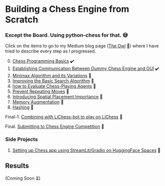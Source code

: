 # Building a Chess Engine from Scratch 
### Except the Board. Using python-chess for that. :sweat_smile:

Click on the items to go to my Medium blog page ([The Owl](https://medium.com/the-owl/) :owl:) where I have tried to describe every step as I progressed.

0. [Chess Programming Basics](https://medium.com/the-owl/chess-part-0-introduction-to-chess-programming-basics-b70541d93f0f) :heavy_check_mark:
1. [Establishing Communication Between Dummy Chess Engine and GUI](https://medium.com/the-owl/) :heavy_check_mark:
2. [Minimax Algorithm and its Variations](https://medium.com/the-owl/) :white_square_button:
3. [Improving the Basic Search Algorithm](https://medium.com/the-owl/) :white_square_button:
4. [how to Evaluate Chess-Playing Agents](https://medium.com/the-owl/) :white_square_button:
5. [Prevent Repeating Moves](https://medium.com/the-owl/) :white_square_button:
6. [Introducing Spatial Placement Importance](https://medium.com/the-owl/) :white_square_button:
7. [Memory Augmentation](https://medium.com/the-owl/) :white_square_button:
8. [Hashing](https://medium.com/the-owl/) :white_square_button:

Final-1. [Combining with LiChess-bot to play on LiChess](https://medium.com/the-owl/) :white_square_button:

Final. [Submitting to Chess Engine Competition](https://medium.com/the-owl/) :white_square_button:

### Side Projects
1. [Setting up Chess app using StreamLit/Gradio on HuggingFace Spaces](https://medium.com/the-owl/) 🤗

## Results

(Coming Soon :hourglass_flowing_sand:)
